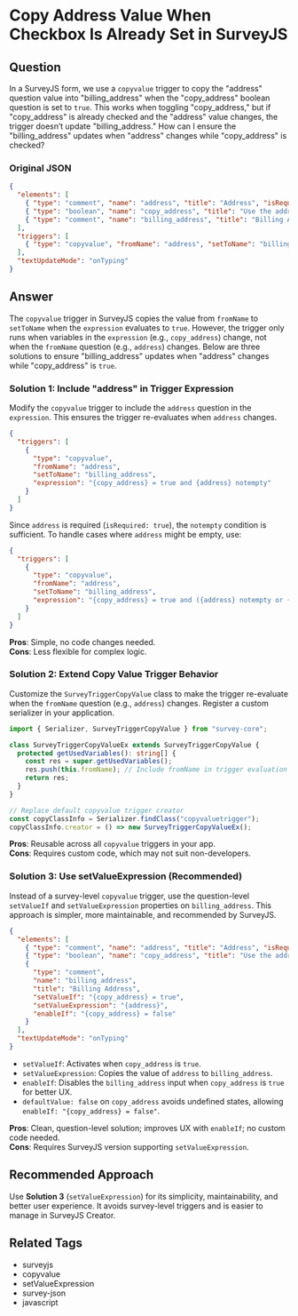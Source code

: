 # Copy Address Value When Checkbox Is Already Set in SurveyJS

## Question
In a SurveyJS form, we use a `copyvalue` trigger to copy the "address" question value into "billing_address" when the "copy_address" boolean question is set to `true`. This works when toggling "copy_address," but if "copy_address" is already checked and the "address" value changes, the trigger doesn’t update "billing_address." How can I ensure the "billing_address" updates when "address" changes while "copy_address" is checked?

### Original JSON
```json
{
  "elements": [
    { "type": "comment", "name": "address", "title": "Address", "isRequired": true },
    { "type": "boolean", "name": "copy_address", "title": "Use the address for billing" },
    { "type": "comment", "name": "billing_address", "title": "Billing Address" }
  ],
  "triggers": [
    { "type": "copyvalue", "fromName": "address", "setToName": "billing_address", "expression": "{copy_address} = true" }
  ],
  "textUpdateMode": "onTyping"
}
```

## Answer
The `copyvalue` trigger in SurveyJS copies the value from `fromName` to `setToName` when the `expression` evaluates to `true`. However, the trigger only runs when variables in the `expression` (e.g., `copy_address`) change, not when the `fromName` question (e.g., `address`) changes. Below are three solutions to ensure "billing_address" updates when "address" changes while "copy_address" is `true`.

### Solution 1: Include "address" in Trigger Expression
Modify the `copyvalue` trigger to include the `address` question in the `expression`. This ensures the trigger re-evaluates when `address` changes.

```json
{
  "triggers": [
    {
      "type": "copyvalue",
      "fromName": "address",
      "setToName": "billing_address",
      "expression": "{copy_address} = true and {address} notempty"
    }
  ]
}
```

Since `address` is required (`isRequired: true`), the `notempty` condition is sufficient. To handle cases where `address` might be empty, use:

```json
{
  "triggers": [
    {
      "type": "copyvalue",
      "fromName": "address",
      "setToName": "billing_address",
      "expression": "{copy_address} = true and ({address} notempty or {address} empty)"
    }
  ]
}
```

**Pros**: Simple, no code changes needed.  
**Cons**: Less flexible for complex logic.

### Solution 2: Extend Copy Value Trigger Behavior
Customize the `SurveyTriggerCopyValue` class to make the trigger re-evaluate when the `fromName` question (e.g., `address`) changes. Register a custom serializer in your application.

```typescript
import { Serializer, SurveyTriggerCopyValue } from "survey-core";

class SurveyTriggerCopyValueEx extends SurveyTriggerCopyValue {
  protected getUsedVariables(): string[] {
    const res = super.getUsedVariables();
    res.push(this.fromName); // Include fromName in trigger evaluation
    return res;
  }
}

// Replace default copyvalue trigger creator
const copyClassInfo = Serializer.findClass("copyvaluetrigger");
copyClassInfo.creator = () => new SurveyTriggerCopyValueEx();
```

**Pros**: Reusable across all `copyvalue` triggers in your app.  
**Cons**: Requires custom code, which may not suit non-developers.

### Solution 3: Use setValueExpression (Recommended)
Instead of a survey-level `copyvalue` trigger, use the question-level `setValueIf` and `setValueExpression` properties on `billing_address`. This approach is simpler, more maintainable, and recommended by SurveyJS.

```json
{
  "elements": [
    { "type": "comment", "name": "address", "title": "Address", "isRequired": true },
    { "type": "boolean", "name": "copy_address", "title": "Use the address for billing", "defaultValue": false },
    {
      "type": "comment",
      "name": "billing_address",
      "title": "Billing Address",
      "setValueIf": "{copy_address} = true",
      "setValueExpression": "{address}",
      "enableIf": "{copy_address} = false"
    }
  ],
  "textUpdateMode": "onTyping"
}
```

- `setValueIf`: Activates when `copy_address` is `true`.
- `setValueExpression`: Copies the value of `address` to `billing_address`.
- `enableIf`: Disables the `billing_address` input when `copy_address` is `true` for better UX.
- `defaultValue: false` on `copy_address` avoids undefined states, allowing `enableIf: "{copy_address} = false"`.

**Pros**: Clean, question-level solution; improves UX with `enableIf`; no custom code needed.  
**Cons**: Requires SurveyJS version supporting `setValueExpression`.

## Recommended Approach
Use **Solution 3** (`setValueExpression`) for its simplicity, maintainability, and better user experience. It avoids survey-level triggers and is easier to manage in SurveyJS Creator.

## Related Tags
- surveyjs
- copyvalue
- setValueExpression
- survey-json
- javascript